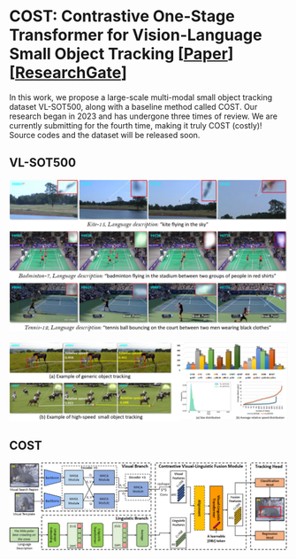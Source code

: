 # COST: Contrastive One-Stage Transformer for Vision-Language Small Object Tracking [[Paper](https://arxiv.org/abs/2504.01321)] [[ResearchGate](https://www.researchgate.net/publication/390421740_COST_Contrastive_One-Stage_Transformer_for_Vision-Language_Small_Object_Tracking)]

In this work, we propose a large-scale multi-modal small object tracking dataset VL-SOT500, along with a baseline method called COST. Our research began in 2023 and has undergone three times of review. We are currently submitting for the fourth time, making it truly COST (costly)! Source codes and the dataset will be released soon.


## VL-SOT500
<div align="center">
<img src="https://github.com/983632847/Awesome-Multimodal-Object-Tracking/blob/main/VL-SOT500/figs/Examples_of_VL_SOT500.png" width="600">
<p align="center">
</p>
</div>

<div align="center">
<img src="https://github.com/983632847/Awesome-Multimodal-Object-Tracking/blob/main/VL-SOT500/figs/Statistics_Analysis.png" width="600">
<p align="center">
</p>
</div>



## COST
<div align="center">
<img src="https://github.com/983632847/Awesome-Multimodal-Object-Tracking/blob/main/VL-SOT500/figs/COST.png" width="600">
<p align="center">
</p>
</div>

